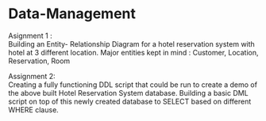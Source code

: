# Data-Management

Asignment 1 : <br/>
Building an Entity- Relationship Diagram for a hotel reservation system with hotel at 3 different location. Major entities kept in mind : Customer, Location, Reservation, Room

Assignment 2: <br/>
Creating a fully functioning DDL script that could be run to create a
demo of the above built Hotel Reservation System database. Building a basic DML script on top of this newly created database to SELECT based on different WHERE clause.
